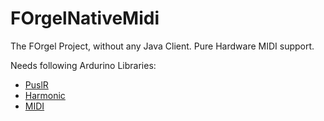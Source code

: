 FOrgelNativeMidi
================

The FOrgel Project, without any Java Client. Pure Hardware MIDI support.

Needs following Ardurino Libraries:
- [PuslR](https://github.com/surma-lodur/PulsR)
- [Harmonic](https://github.com/surma-lodur/Harmonic)
- [MIDI](https://github.com/FortySevenEffects/arduino_midi_library/)


